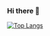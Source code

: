### Hi there 👋

[![Top Langs](https://github-readme-stats.vercel.app/api/top-langs/?username=danielclas&layout=compact?theme=tokyonight)](https://github.com/danielclas/github-readme-stats)

